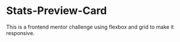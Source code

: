 # Stats-Preview-Card

This is a frontend mentor challenge using flexbox and grid to make it responsive.
